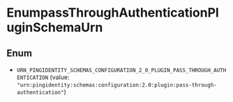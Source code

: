 

# EnumpassThroughAuthenticationPluginSchemaUrn

## Enum


* `URN_PINGIDENTITY_SCHEMAS_CONFIGURATION_2_0_PLUGIN_PASS_THROUGH_AUTHENTICATION` (value: `"urn:pingidentity:schemas:configuration:2.0:plugin:pass-through-authentication"`)



